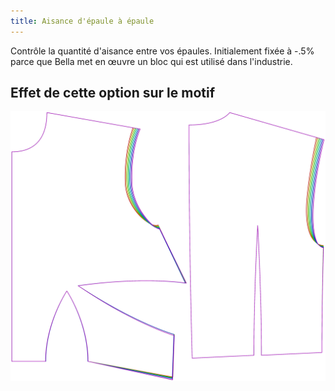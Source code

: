 ```yaml
---
title: Aisance d'épaule à épaule
---
```


Contrôle la quantité d'aisance entre vos épaules. Initialement fixée à -.5% parce que Bella met en œuvre un bloc qui est utilisé dans l'industrie.

## Effet de cette option sur le motif

![Cette image montre l'effet de cette option en superposant plusieurs variantes qui ont une valeur différente pour cette option](bella_shouldertoshoulderease_sample.svg "Effet de cette option sur le motif")
